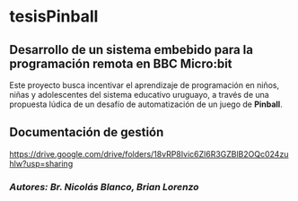 # tesisPinball
## Desarrollo de un sistema embebido para la programación remota en BBC Micro:bit

Este proyecto busca incentivar el aprendizaje de programación en niños, niñas y adolescentes del sistema educativo uruguayo, a través de una propuesta lúdica de un desafío de automatización de un juego de **Pinball**. 

## Documentación de gestión
https://drive.google.com/drive/folders/18vRP8Ivic6Zl6R3GZBlB2OQc024zuhlw?usp=sharing

### _Autores: Br. Nicolás Blanco, Brian Lorenzo_
